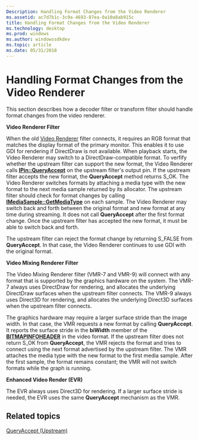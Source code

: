 ```yaml
---
Description: Handling Format Changes from the Video Renderer
ms.assetid: ac7d7b1c-3c9a-4693-87ea-0a10a8ab915c
title: Handling Format Changes from the Video Renderer
ms.technology: desktop
ms.prod: windows
ms.author: windowssdkdev
ms.topic: article
ms.date: 05/31/2018
---
```


# Handling Format Changes from the Video Renderer

This section describes how a decoder filter or transform filter should handle format changes from the video renderer.

**Video Renderer Filter**

When the old [Video Renderer](video-renderer-filter.md) filter connects, it requires an RGB format that matches the display format of the primary monitor. This enables it to use GDI for rendering if DirectDraw is not available. When playback starts, the Video Renderer may switch to a DirectDraw-compatible format. To verfify whether the upstream filter can support the new format, the Video Renderer calls [**IPin::QueryAccept**](/windows/desktop/api/Strmif/nf-strmif-ipin-queryaccept) on the upstream filter's output pin. If the upstream filter accepts the new format, the **QueryAccept** method returns S\_OK. The Video Renderer switches formats by attaching a media type with the new format to the next media sample returned by its allocator. The upstream filter should check for format changes by calling [**IMediaSample::GetMediaType**](/windows/desktop/api/Strmif/nf-strmif-imediasample-getmediatype) on each sample. The Video Renderer may switch back and forth between the original format and new format at any time during streaming. It does not call **QueryAccept** after the first format change. Once the upstream filter has accepted the new format, it must be able to switch back and forth.

The upstream filter can reject the format change by returning S\_FALSE from **QueryAccept**. In that case, the Video Renderer continues to use GDI with the original format.

**Video Mixing Renderer Filter**

The Video Mixing Renderer filter (VMR-7 and VMR-9) will connect with any format that is supported by the graphics hardware on the system. The VMR-7 always uses DirectDraw for rendering, and allocates the underlying DirectDraw surfaces when the upstream filter connects. The VMR-9 always uses Direct3D for rendering, and allocates the underlying Direct3D surfaces when the upstream filter connects.

The graphics hardware may require a larger surface stride than the image width. In that case, the VMR requests a new format by calling **QueryAccept**. It reports the surface stride in the **biWidth** member of the [**BITMAPINFOHEADER**](/windows/desktop/api/WinGDI/ns-wingdi-tagbitmapinfoheader) in the video format. If the upstream filter does not return S\_OK from **QueryAccept**, the VMR rejects the format and tries to connect using the next format advertised by the upstream filter. The VMR attaches the media type with the new format to the first media sample. After the first sample, the format remains constant; the VMR will not switch formats while the graph is running.

**Enhanced Video Render (EVR)**

The EVR always uses Direct3D for rendering. If a larger surface stride is needed, the EVR uses the same **QueryAccept** mechanism as the VMR.

## Related topics

<dl> <dt>

[QueryAccept (Upstream)](queryaccept--upstream.md)
</dt> </dl>

 

 



